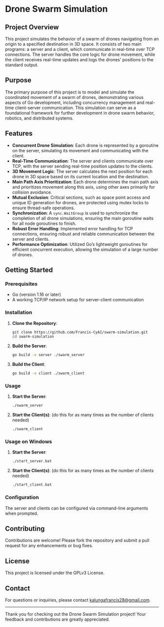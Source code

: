 ﻿# Drone Swarm Simulation

## Project Overview

This project simulates the behavior of a swarm of drones navigating from an origin to a specified destination in 3D space. It consists of two main programs: a server and a client, which communicate in real-time over TCP connections. The server handles the core logic for drone movement, while the client receives real-time updates and logs the drones' positions to the standard output.

## Purpose

The primary purpose of this project is to model and simulate the coordinated movement of a swarm of drones, demonstrating various aspects of Go development, including concurrency management and real-time client-server communication. This simulation can serve as a foundational framework for further development in drone swarm behavior, robotics, and distributed systems.

## Features

- **Concurrent Drone Simulation**: Each drone is represented by a goroutine on the server, simulating its movement and communicating with the client.
- **Real-Time Communication**: The server and clients communicate over TCP, with the server sending real-time position updates to the clients.
- **3D Movement Logic**: The server calculates the next position for each drone in 3D space based on its current location and the destination.
- **Main Path Axis Prioritization**: Each drone determines the main path axis and prioritizes movement along this axis, using other axes primarily for collision avoidance.
- **Mutual Exclusion**: Critical sections, such as space point access and unique ID generation for drones, are protected using mutex locks to ensure thread-safe operations.
- **Synchronization**: A `sync.WaitGroup` is used to synchronize the completion of all drone simulations, ensuring the main goroutine waits for all node goroutines to finish.
- **Robust Error Handling**: Implemented error handling for TCP connections, ensuring robust and reliable communication between the server and clients.
- **Performance Optimization**: Utilized Go’s lightweight goroutines for efficient concurrent execution, allowing the simulation of a large number of drones.

## Getting Started

### Prerequisites

- Go (version 1.16 or later)
- A working TCP/IP network setup for server-client communication

### Installation

1. **Clone the Repository**:
    ```sh
    git clone https://github.com/Francis-CyAI/swarm-simulation.git
    cd swarm-simulation
    ```

2. **Build the Server**:
    ```sh
    go build -o server ./swarm_server
    ```

3. **Build the Client**:
    ```sh
    go build -o client ./swarm_client
    ```

### Usage

1. **Start the Server**:
    ```sh
    ./swarm_server
    ```

2. **Start the Client(s)**: (do this for as many times as the number of clients needed)
    ```sh
    ./swarm_client
    ```

### Usage on Windows

1. **Start the Server**:
    ```sh
    ./start_server.bat
    ```

2. **Start the Client(s)**: (do this for as many times as the number of clients needed)
    ```sh
    ./start_client.bat


### Configuration

The server and clients can be configured via command-line arguments when prompted.

## Contributing

Contributions are welcome! Please fork the repository and submit a pull request for any enhancements or bug fixes.

## License

This project is licensed under the GPLv3 License.

## Contact

For questions or inquiries, please contact [kalungafrancis28@gmail.com](mailto:kalungafrancis28@gmail.com).

---

Thank you for checking out the Drone Swarm Simulation project! Your feedback and contributions are greatly appreciated.
